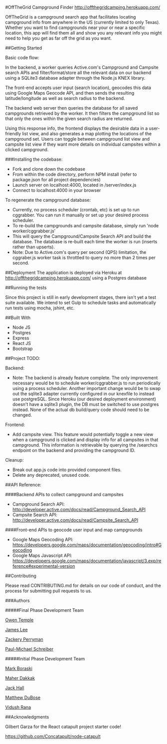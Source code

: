 
#OffTheGrid Campground Finder
http://offthegridcamping.herokuapp.com/ 

OffTheGrid is a campground search app that facilitates locating campground info from anywhere in the US (currently limited to only Texas). Whether you want to find campgrounds near your or near a specific location, this app will find them all and show you any relevant info you might need to help you get as far off the grid as you want.

##Getting Started

Basic code flow:

In the backend, a worker queries Active.com's Campground and Campsite search APIs and filter/format/store all the relevant data on our backend using a SQLite3 database adapter through the Node.js KNEX library.

The front-end accepts user input (search location), geocodes this data using Google Maps Geocode API, and then sends the resulting latitude/longitude as well as search radius to the backend.

The backend web server then queries the database for all saved campgrounds retrieved by the worker. It then filters the campground list so that only the ones within the given search radius are returned.

Using this response info, the frontend displays the desirable data in a user-friendly list view, and also generates a map plotting the locations of the campground set. Users can toggle between campground list view and campsite list view if they want more details on individual campsites within a clicked campground.

###Installing the codebase:

- Fork and clone down the codebase
- From within the code directory, perform NPM install (refer to package.json for all project dependencies)
- Launch server on localhost:4000, located in /server/index.js
- Connect to localhost:4000 in your browser

To regenerate the campground database:

- Currently, no process scheduler (crontab, etc) is set up to run cggrabber. You can run it manually or set up your desired process scheduler.
- To re-build the campgrounds and campsite database, simply run 'node worker/cggrabber.js'
- This will query the Campground/Campsite Search API and build the database. The database is re-built each time the worker is run (inserts rather than upserts).
- Note: Due to Active.com's query per second (QPS) limitation, the cggraber.js worker task is throttled to query no more than 2 times per second.

##Deployment 
The application is deployed via Heroku at http://offthegridcamping.herokuapp.com/ using a Postgres database


##Running the tests

Since this project is still in early development stages, there isn't yet a test suite available. We intend to set Gulp to schedule tasks and automatically run tests using mocha, jshint, etc.

##Built With

- Node JS
- Postgres
- Express
- React JS
- Bootstrap


##Project TODO:

Backend:

- Note: The backend is already feature complete. The only improvement necessary would be to schedule worker/cggrabber.js to run periodically using a process scheduler. Another important change would be to swap out the sqlite3 adapter currently configured in our knexfile to instead use postgreSQL. Since Heroku (our desired deployment environment) doesn't have a sqlite3 plugin, the DB must be switched to use postgres instead. None of the actual db build/query code should need to be changed.

Frontend:
- Add campsite view. This feature would potentially toggle a new view when a campground is clicked and display info for all campsites in that campground. This information is retrievable by querying the /searchcs endpoint on the backend and providing the campground ID.

Cleanup:

- Break out app.js code into provided component files.
- Delete any deprecated, unused code.

##API Reference:

####Backend APIs to collect campground and campsites

- Campground Search API:
  http://developer.active.com/docs/read/Campground_Search_API
- Campsite Search API:
  http://developer.active.com/docs/read/Campsite_Search_API

####Front-end APIs to geocode user input and map campgrounds

- Google Maps Geocoding API:
  https://developers.google.com/maps/documentation/geocoding/intro#Geocoding
- Google Maps Javascript API:
  https://developers.google.com/maps/documentation/javascript/3.exp/reference#experimental-version

##Contributing

Please read CONTRIBUTING.md for details on our code of conduct, and the process for submitting pull requests to us.

###Authors

#####Final Phase Development Team

[Owen Temple](https://github.com/owentemple)

[James Lee](https://github.com/JimmyLee87)

[Zackery Perryman](https://github.com/undeadtwo)

[Paul-Michael Schreiber](https://github.com/pschreibs85)


#####Initial Phase Development Team

[Mark Boraski](https://github.com/SpartanSOS)

[Maher Dakkak](https://github.com/Madakkak)

[Jack Hall](https://github.com/jackjhall22)

[Matthew DuBose](https://github.com/mjdubose)

[Vidush Rana](https://github.com/Vidushr)

##Acknowledgments

Gilbert Garza for the React catapult project starter code!

https://github.com/Concatapult/node-catapult
